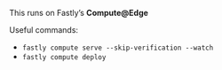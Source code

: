 This runs on Fastly’s **Compute@Edge**

Useful commands:
- `fastly compute serve --skip-verification --watch`
- `fastly compute deploy`